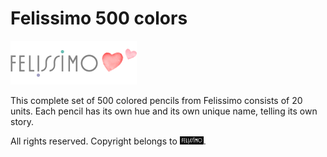 # Felissimo 500 colors

![Logo of Felissimo](/images/felissimo_header_logo.png)

This complete set of 500 colored pencils from Felissimo consists of 20 units. Each pencil has its own hue and its own unique name, telling its own story.

All rights reserved. Copyright belongs to <img src="/images/felissimo_logo.gif" width="38">.